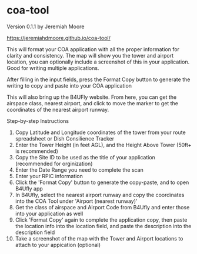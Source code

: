 # coa-tool
Version 0.1.1 by Jeremiah Moore

https://jeremiahdmoore.github.io/coa-tool/

This will format your COA application with all the proper information for clarity and consistency. The map will show you the tower and airport location, you can optionally include a screenshot of this in your application. Good for writing multiple applications.

After filling in the input fields, press the Format Copy button to generate the writing to copy and paste into your COA application

This will also bring up the B4UFly website. From here, you can get the airspace class, nearest airport, and click to move the marker to get the coordinates of the nearest airport runway.

Step-by-step Instructions

1. Copy Latitude and Longitude coordinates of the tower from your route spreadsheet or Dish Consilience Tracker
2. Enter the Tower Height (in feet AGL), and the Height Above Tower (50ft+ is recommended)
3. Copy the Site ID to be used as the title of your application (recommended for orginization)
4. Enter the Date Range you need to complete the scan
5. Enter your RPIC information
6. Click the 'Format Copy' button to generate the copy-paste, and to open B4Ufly app
7. In B4Ufly, select the nearest airport runway and copy the coordinates into the COA Tool under 'Airport (nearest runway)'
8. Get the class of airspace and Airport Code from B4Ufly and enter those into your application as well
9. Click 'Format Copy' again to complete the application copy, then paste the location info into the location field, and paste the description into the description field
10. Take a screenshot of the map with the Tower and Airport locations to attach to your appication (optional)
